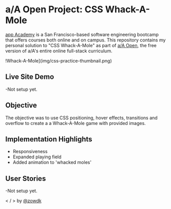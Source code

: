 # a/A Open Project: CSS Whack-A-Mole

[app Academy](https://www.appacademy.io/) is a San Francisco-based software engineering bootcamp that offers courses both online and on campus. This repository contains my personal solution to "CSS Whack-A-Mole" as part of [a/A Open](https://www.appacademy.io/course/app-academy-open), the free version of a/A's entire online full-stack curriculum. 

 !Whack-A-Mole](img/css-practice-thumbnail.png)

## Live Site Demo

-Not setup yet. 

## Objective

The objective was to use CSS positioning, hover effects, transitions and overflow to create a a Whack-A-Mole game with provided images.  

## Implementation Highlights

- Responsiveness
- Expanded playing field
- Added animation to 'whacked moles'

## User Stories

-Not setup yet.


< /  > by [@zowdk](https://twitter.com/zowdk)



